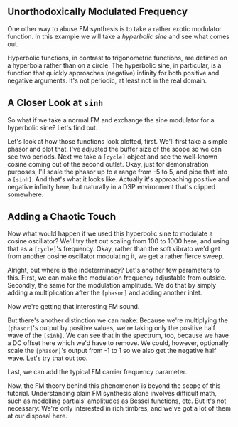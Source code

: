 ## Unorthodoxically Modulated Frequency

One other way to abuse FM synthesis is to take a rather exotic modulator function. In this example we will take a _hyperbolic sine_ and see what comes out.

Hyperbolic functions, in contrast to trigonometric functions, are defined on a hyperbola rather than on a circle. The hyperbolic sine, in particular, is a function that quickly approaches (negative) infinity for both positive and negative arguments. It's not periodic, at least not in the real domain.

## A Closer Look at `sinh`

So what if we take a normal FM and exchange the sine modulator for a hyperbolic sine? Let's find out.

Let's look at how those functions look plotted, first. We'll first take a simple phasor and plot that. I've adjusted the buffer size of the scope so we can see two periods. Next we take a `[cycle]` object and see the well-known cosine coming out of the second outlet. Okay, just for demonstration purposes, I'll scale the phasor up to a range from -5 to 5, and pipe that into a `[sinh]`. And that's what it looks like. Actually it's approaching positive and negative infinity here, but naturally in a DSP environment that's clipped somewhere.

## Adding a Chaotic Touch

Now what would happen if we used this hyperbolic sine to modulate a cosine oscillator? We'll try that out scaling from 100 to 1000 here, and using that as a `[cycle]`'s frequency. Okay, rather than the soft vibrato we'd get from another cosine oscillator modulating it, we get a rather fierce sweep. 

Alright, but where is the indeterminacy? Let's another few parameters to this. First, we can make the modulation frequency adjustable from outside. Secondly, the same for the modulation amplitude. We do that by simply adding a multiplication after the `[phasor]` and adding another inlet.

Now we're getting that interesting FM sound.

But there's another distinction we can make: Because we're multiplying the `[phasor]`'s output by positive values, we're taking only the positive half wave of the `[sinh]`. We can see that in the spectrum, too, because we have a DC offset here which we'd have to remove. We could, however, optionally scale the `[phasor]`'s output from -1 to 1 so we also get the negative half wave. Let's try that out too.

Last, we can add the typical FM carrier frequency parameter.

Now, the FM theory behind this phenomenon is beyond the scope of this tutorial. Understanding plain FM synthesis alone involves difficult math, such as modelling partials' amplitudes as Bessel functions, etc. But it's not necessary: We're only interested in rich timbres, and we've got a lot of them at our disposal here.